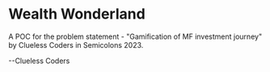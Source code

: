 # Wealth Wonderland

A POC for the problem statement - "Gamification of MF investment journey" by Clueless Coders in Semicolons 2023.

--Clueless Coders
